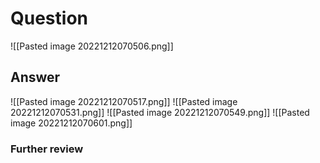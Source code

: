# Question
![[Pasted image 20221212070506.png]]
## Answer
![[Pasted image 20221212070517.png]]
![[Pasted image 20221212070531.png]]
![[Pasted image 20221212070549.png]]
![[Pasted image 20221212070601.png]]
### Further review
